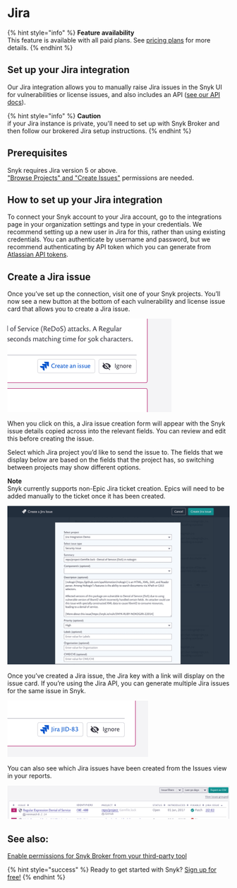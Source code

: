 # Jira

{% hint style="info" %}
**Feature availability**  
This feature is available with all paid plans. See [pricing plans](https://snyk.io/plans/) for more details.
{% endhint %}

## **Set up your Jira integration**

Our Jira integration allows you to manually raise Jira issues in the Snyk UI for vulnerabilities or license issues, and also includes an API \([see our API docs](https://snyk.docs.apiary.io/#reference/projects/project-jira-issues)\).

{% hint style="info" %}
**Caution**  
if your Jira instance is private, you'll need to set up with Snyk Broker and then follow our brokered Jira setup instructions.
{% endhint %}

## **Prerequisites**

Snyk requires Jira version 5 or above.  
["Browse Projects" and "Create Issues"](https://community.atlassian.com/t5/Answers-Developer-Questions/Projects-are-not-being-returned-by-a-REST-API-call-to-createmeta/qaq-p/522042#M59700) permissions are needed.

## **How to set up your Jira integration**

To connect your Snyk account to your Jira account, go to the integrations page in your organization settings and type in your credentials. We recommend setting up a new user in Jira for this, rather than using existing credentials. You can authenticate by username and password, but we recommend authenticating by API token which you can generate from [Atlassian API tokens](https://id.atlassian.com/manage/api-tokens).

## **Create a Jira issue**

Once you’ve set up the connection, visit one of your Snyk projects. You’ll now see a new button at the bottom of each vulnerability and license issue card that allows you to create a Jira issue.

![](../../.gitbook/assets/uuid-07abf9db-45cb-cdcd-537b-328a0c4b891e-en.png)

When you click on this, a Jira issue creation form will appear with the Snyk issue details copied across into the relevant fields. You can review and edit this before creating the issue.

Select which Jira project you’d like to send the issue to. The fields that we display below are based on the fields that the project has, so switching between projects may show different options.

**Note**  
Snyk currently supports non-Epic Jira ticket creation. Epics will need to be added manually to the ticket once it has been created.

![](../../.gitbook/assets/uuid-67202f8e-7f70-1e84-6044-f65ec36138b3-en.png)

Once you’ve created a Jira issue, the Jira key with a link will display on the issue card. If you’re using the Jira API, you can generate multiple Jira issues for the same issue in Snyk.

![](../../.gitbook/assets/uuid-5283ddbe-913b-1aa1-ec74-e384b0e2929b-en.png)

You can also see which Jira issues have been created from the Issues view in your reports.

![](../../.gitbook/assets/uuid-cd4e8cae-2528-a922-5a03-5f23c42d4ac2-en.png)

## See also:

[Enable permissions for Snyk Broker from your third-party tool](integrations/snyk-broker/enable-permissions-for-snyk-broker-from-your-third-party-tool)

{% hint style="success" %}
Ready to get started with Snyk? [Sign up for free!](https://snyk.io/login?cta=sign-up&loc=footer&page=support_docs_page)
{% endhint %}


